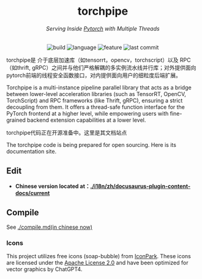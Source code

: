 

<p align="center">
<h1 align="center">torchpipe</h1>
<h6 align="center">Serving Inside <a href="https://pytorch.org/">Pytorch</a> with Multiple Threads</h6>
</p>
<p align="center">
<!-- <img alt="license" src="https://img.shields.io/github/license/alibaba/async_simple?style=flat-square"> -->
<img alt="build" src="https://img.shields.io/badge/build-passing-brightgreen">
<img alt="language" src="https://img.shields.io/github/languages/top/torchpipe/torchpipe.github.io?style=flat-square">
<img alt="feature" src="https://img.shields.io/badge/pytorch-Serving-orange?style=flat-square">
<img alt="last commit" src="https://img.shields.io/github/last-commit/torchpipe/torchpipe.github.io?style=flat-square">
</p>




torchpipe是 介于底层加速库（如tensorrt，opencv，torchscript）以及 RPC（如thrift, gRPC）之间并与他们严格解耦的多实例流水线并行库；对外提供面向pytorch前端的线程安全函数接口，对内提供面向用户的细粒度后端扩展。



Torchpipe is a multi-instance pipeline parallel library that acts as a bridge between lower-level acceleration libraries (such as TensorRT, OpenCV, TorchScript) and RPC frameworks (like Thrift, gRPC), ensuring a strict decoupling from them. It offers a thread-safe function interface for the PyTorch frontend at a higher level, while empowering users with fine-grained backend extension capabilities at a lower level.



torchpipe代码正在开源准备中。这里是其文档站点

The torchpipe code is being prepared for open sourcing. Here is its documentation site.






## Edit

- **Chinese version located at：[./i18n/zh/docusaurus-plugin-content-docs/current](./i18n/zh/docusaurus-plugin-content-docs/current)**


## Compile
See [./compile.md(in chinese now)](./compile.md)

### Icons

This project utilizes free icons (soap-bubble) from [IconPark](https://iconpark.oceanengine.com/official). These icons are licensed under the [Apache License 2.0](https://github.com/bytedance/IconPark/blob/master/LICENSE) and have been optimized for vector graphics by ChatGPT4.



